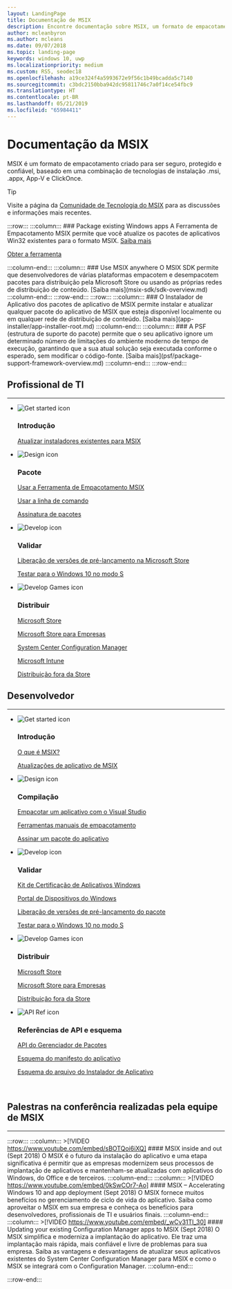 ```yaml
---
layout: LandingPage
title: Documentação de MSIX
description: Encontre documentação sobre MSIX, um formato de empacotamento atualizado, criado para ser seguro, protegido e confiável e que é uma combinação de tecnologias de instalação .msi, .appx, App-V e ClickOnce.
author: mcleanbyron
ms.author: mcleans
ms.date: 09/07/2018
ms.topic: landing-page
keywords: windows 10, uwp
ms.localizationpriority: medium
ms.custom: RS5, seodec18
ms.openlocfilehash: a19ce324f4a5993672e9f56c1b49bcadda5c7140
ms.sourcegitcommit: c3bdc2150bba942dc95811746c7a0f14ce54fbc9
ms.translationtype: HT
ms.contentlocale: pt-BR
ms.lasthandoff: 05/21/2019
ms.locfileid: "65984411"
---
```

# <a name="msix-documentation"></a>Documentação da MSIX
MSIX é um formato de empacotamento criado para ser seguro, protegido e confiável, baseado em uma combinação de tecnologias de instalação .msi, .appx, App-V e ClickOnce. 

 > [!TIP]
 > Visite a página da [Comunidade de Tecnologia do MSIX](https://aka.ms/msixcommunity) para as discussões e informações mais recentes.
 
:::row:::
    :::column:::
        ### Package existing Windows apps
A Ferramenta de Empacotamento MSIX permite que você atualize os pacotes de aplicativos Win32 existentes para o formato MSIX. [Saiba mais](mpt-overview.md)
<div class="nextstepaction"><p><a class="x-hidden-focus" href="https://www.microsoft.com/en-us/p/msix-packaging-tool/9n5lw3jbcxkf" data-linktype="external">Obter a ferramenta</a></p></div>
    :::column-end:::
    :::column:::
        ### Use MSIX anywhere O MSIX SDK permite que desenvolvedores de várias plataformas empacotem e desempacotem pacotes para distribuição pela Microsoft Store ou usando as próprias redes de distribuição de conteúdo. [Saiba mais](msix-sdk/sdk-overview.md)
    :::column-end:::
:::row-end:::
:::row:::
        :::column:::
        ### O Instalador de Aplicativo dos pacotes de aplicativo de MSIX permite instalar e atualizar qualquer pacote do aplicativo de MSIX que esteja disponível localmente ou em qualquer rede de distribuição de conteúdo. [Saiba mais](app-installer/app-installer-root.md)
    :::column-end:::
    :::column:::
    ### A PSF (estrutura de suporte do pacote) permite que o seu aplicativo ignore um determinado número de limitações do ambiente moderno de tempo de execução, garantindo que a sua atual solução seja executada conforme o esperado, sem modificar o código-fonte. [Saiba mais](psf/package-support-framework-overview.md)
    :::column-end:::
:::row-end:::

<br>

<a name="get-started"></a>
<h2>Profissional de TI</h2>
<hr />
<ul class="panelContent cardsF">
<li>
                <div class="cardSize">
                    <div class="cardPadding">
                        <div class="card">
                            <div class="cardImageOuter">
                                <div class="cardImage">
                                    <img alt="Get started icon" src="/media/common/i_get-started.svg?branch=master" data-linktype="absolute-path">
                                </div>
                            </div>
                            <div class="cardText">
                                <h3>Introdução</h3>                                
                <p>
                                    <a href="/en-us/windows/msix/packaging-tool/create-app-package-msi-vm" data-linktype="absolute-path">Atualizar instaladores existentes para MSIX</a>
                                </p>
                            </div>
                        </div>
                    </div>
                </div>
            </li>
            <li class="x-hidden-focus">
                <div class="cardSize">
                    <div class="cardPadding">
                        <div class="card">
                            <div class="cardImageOuter">
                                <div class="cardImage">
                                    <img alt="Design icon" src="/media/common/i_management.svg?branch=master" data-linktype="absolute-path">
                                </div>
                            </div>
                            <div class="cardText">
                                <h3>Pacote</h3>
                                <p>
                                    <a href="/en-us/windows/msix/mpt-overview" data-linktype="absolute-path">Usar a Ferramenta de Empacotamento MSIX</a>
                                </p>
                                <p>
                                    <a href="/en-us/windows/msix/packaging-tool/package-conversion-cli" data-linktype="absolute-path">Usar a linha de comando</a>
                                </p>
                                <p>
                                    <a href="/en-us/windows/uwp/packaging/sign-app-package-using-signtool?context=/windows/msix/render" data-linktype="absolute-path">Assinatura de pacotes</a>
                                </p>
                            </div>
                        </div>
                    </div>
                </div>
            </li>
            <li>
                <div class="cardSize">
                    <div class="cardPadding">
                        <div class="card">
                            <div class="cardImageOuter">
                                <div class="cardImage">
                                    <img alt="Develop icon" src="/media/common/i_code-edit.svg?branch=master" data-linktype="absolute-path">
                                </div>
                            </div>
                            <div class="cardText">
                                <h3>Validar</h3>
                                <p>
                                    <a href="/en-us/windows/uwp/publish/package-flights?context=/windows/msix/render" data-linktype="absolute-path">Liberação de versões de pré-lançamento na Microsoft Store</a>
                                </p>
                                <p>
                                    <a href="/en-us/windows/uwp/porting/desktop-to-uwp-test-windows-s?context=/windows/msix/render#first-download-the-policies-and-then-choose-one" data-linktype="absolute-path">Testar para o Windows 10 no modo S</a>
                                </p>
                            </div>
                        </div>
                    </div>
                </div>
            </li>
            <li>
                <div class="cardSize">
                    <div class="cardPadding">
                        <div class="card">
                            <div class="cardImageOuter">
                                <div class="cardImage">
                                    <img alt="Develop Games icon" src="/media/common/i_build.svg?branch=master" data-linktype="absolute-path">
                                </div>
                            </div>
                            <div class="cardText">
                                <h3>Distribuir</h3>
                                <p>
                                    <a href="/en-us/windows/uwp/publish/app-submissions?context=/windows/msix/render" data-linktype="absolute-path">Microsoft Store</a>
                                </p>
                                <p>
                                    <a href="/en-us/windows/uwp/publish/distribute-lob-apps-to-enterprises?context=/windows/msix/render" data-linktype="absolute-path">Microsoft Store para Empresas</a>
                                </p>
                                <p>
                                    <a href="/en-us/sccm/apps/understand/introduction-to-application-management?context=/windows/msix/render" data-linktype="absolute-path">System Center Configuration Manager</a>
                                </p>
                                <p>
                                    <a href="/en-us/intune/introduction-intune?context=/windows/msix/render" data-linktype="absolute-path">Microsoft Intune</a>
                                </p>
                                <p>
                                    <a href="/en-us/windows/msix/app-installer/app-installer-file-overview" data-linktype="absolute-path">Distribuição fora da Store</a>
                                </p>
                            </div>
                        </div>
                    </div>
                </div>
            </li>
</ul>

<h2>Desenvolvedor</h2>
<hr />

<ul class="panelContent cardsF">
<li>
                <div class="cardSize">
                    <div class="cardPadding">
                        <div class="card">
                            <div class="cardImageOuter">
                                <div class="cardImage">
                                    <img alt="Get started icon" src="/media/common/i_get-started.svg?branch=master" data-linktype="absolute-path">
                                </div>
                            </div>
                            <div class="cardText">
                                <h3>Introdução</h3>
                                <p>
                                    <a href="/en-us/windows/msix/overview">O que é MSIX?</a>
                                </p>
                                <p>
                                    <a href="/en-us/windows/msix/app-package-updates?context=/windows/msix/render">Atualizações de aplicativo de MSIX</a>
                                </p>
                            </div>
                        </div>
                    </div>
                </div>
            </li>
    <li>
                <div class="cardSize">
                    <div class="cardPadding">
                        <div class="card">
                            <div class="cardImageOuter">
                                <div class="cardImage">
                                    <img alt="Design icon" src="/media/common/i_management.svg?branch=master" data-linktype="absolute-path">
                                </div>
                            </div>
                            <div class="cardText">
                                <h3>Compilação</h3>
                                <p>
                                    <a href="/en-us/windows/uwp/packaging/packaging-uwp-apps?context=/windows/msix/render" data-linktype="absolute-path">Empacotar um aplicativo com o Visual Studio</a>
                                </p>
                                <p>
                                    <a href="/en-us/windows/uwp/packaging/manual-packaging-root?context=/windows/msix/render" data-linktype="absolute-path">Ferramentas manuais de empacotamento</a>
                                </p>
                                <p>
                                    <a href="/en-us/windows/uwp/packaging/sign-app-package-using-signtool?context=/windows/msix/render" data-linktype="absolute-path">Assinar um pacote do aplicativo</a>
                                </p>
                            </div>
                        </div>
                    </div>
                </div>
            </li>
    <li>
                <div class="cardSize">
                    <div class="cardPadding">
                        <div class="card">
                            <div class="cardImageOuter">
                                <div class="cardImage">
                                    <img alt="Develop icon" src="/media/common/i_code-edit.svg?branch=master" data-linktype="absolute-path">
                                </div>
                            </div>
                            <div class="cardText">
                                <h3>Validar</h3>
                                <p>
                                    <a href="/en-us/windows/uwp/debug-test-perf/windows-app-certification-kit?context=/windows/msix/render" data-linktype="absolute-path">Kit de Certificação de Aplicativos Windows</a>
                                </p>
                                <p>
                                    <a href="/en-us/windows/uwp/debug-test-perf/device-portal?context=/windows/msix/render" data-linktype="absolute-path">Portal de Dispositivos do Windows</a>
                                </p>
                                <p>
                                    <a href="/en-us/windows/uwp/publish/package-flights?context=/windows/msix/render" data-linktype="absolute-path">Liberação de versões de pré-lançamento do pacote</a>
                                </p>
                                <p>
                                    <a href="/en-us/windows/uwp/porting/desktop-to-uwp-test-windows-s?context=/windows/msix/render" data-linktype="absolute-path">Testar para o Windows 10 no modo S</a>
                                </p>
                            </div>
                        </div>
                    </div>
                </div>
            </li>
    <li>
                <div class="cardSize">
                    <div class="cardPadding">
                        <div class="card">
                            <div class="cardImageOuter">
                                <div class="cardImage">
                                    <img alt="Develop Games icon" src="/media/common/i_build.svg?branch=master" data-linktype="absolute-path">
                                </div>
                            </div>
                            <div class="cardText">
                                <h3>Distribuir</h3>
                                <p>
                                    <a href="/en-us/windows/uwp/publish/?context=/windows/msix/render" data-linktype="absolute-path">Microsoft Store</a>
                                </p>
                                <p>
                                    <a href="/en-us/windows/uwp/publish/distribute-lob-apps-to-enterprises?context=/windows/msix/render" data-linktype="absolute-path">Microsoft Store para Empresas</a>
                                </p>
                                <p>
                                    <a href="/en-us/windows/uwp/packaging/create-appinstallerfile-vs?context=/windows/msix/render" data-linktype="absolute-path">Distribuição fora da Store</a>
                                </p>
                            </div>
                        </div>
                    </div>
                </div>
            </li>
    <li>
                <div class="cardSize">
                    <div class="cardPadding">
                        <div class="card">
                            <div class="cardImageOuter">
                                <div class="cardImage">
                                    <img alt="API Ref icon" src="/media/common/i_api-reference.svg?branch=master" data-linktype="absolute-path">
                                </div>
                            </div>
                            <div class="cardText">
                                <h3>Referências de API e esquema</h3>
                                <p>
                                    <a href="/uwp/api/windows.management.deployment?context=/windows/msix/render" data-linktype="absolute-path">API do Gerenciador de Pacotes</a>
                                </p>
                                <p>
                                    <a href="/uwp/schemas/appxpackage/appx-package-manifest?context=/windows/msix/render" data-linktype="absolute-path">Esquema do manifesto do aplicativo</a>
                                </p>
                                <p>
                                    <a href="/uwp/schemas/appinstallerschema/schema-root?context=/windows/msix/render" data-linktype="absolute-path">Esquema do arquivo do Instalador de Aplicativo</a>
                                </p>
                            </div>
                        </div>
                    </div>
                </div>
            </li>
</ul>

<br>

## <a name="conference-talks-by-msix-team"></a>Palestras na conferência realizadas pela equipe de MSIX
***

:::row:::
    :::column:::
    >[!VIDEO https://www.youtube.com/embed/sBOTQoi6iXQ]
        #### MSIX inside and out (Sept 2018)
O MSIX é o futuro da instalação do aplicativo e uma etapa significativa é permitir que as empresas modernizem seus processos de implantação de aplicativos e mantenham-se atualizadas com aplicativos do Windows, do Office e de terceiros. 
    :::column-end:::
    :::column:::
    >[!VIDEO https://www.youtube.com/embed/0kSwCOr7-Ao]
        #### MSIX – Accelerating Windows 10 and app deployment (Sept 2018)
O MSIX fornece muitos benefícios no gerenciamento de ciclo de vida do aplicativo. Saiba como aproveitar o MSIX em sua empresa e conheça os benefícios para desenvolvedores, profissionais de TI e usuários finais. 
    :::column-end:::
    :::column:::
    >[!VIDEO https://www.youtube.com/embed/_wCv31TI_30]
        #### Updating your existing Configuration Manager apps to MSIX (Sept 2018)
O MSIX simplifica e moderniza a implantação do aplicativo. Ele traz uma implantação mais rápida, mais confiável e livre de problemas para sua empresa. Saiba as vantagens e desvantagens de atualizar seus aplicativos existentes do System Center Configuration Manager para MSIX e como o MSIX se integrará com o Configuration Manager. 
    :::column-end:::

    
:::row-end:::


